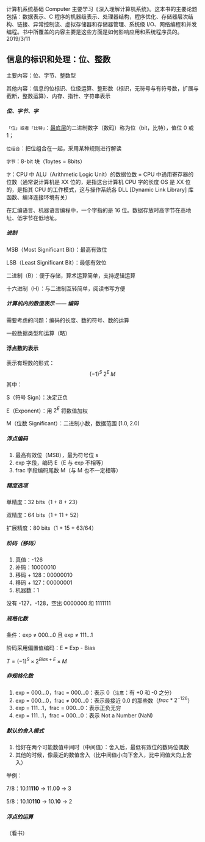 计算机系统基础
Computer
主要学习《深入理解计算机系统》。这本书的主要论题包括：数据表示、C 程序的机器级表示、处理器结构，程序优化、存储器层次结构、链接、异常控制流、虚拟存储器和存储器管理、系统级 I/O、网络编程和并发编程。书中所覆盖的内容主要是这些方面是如何影响应用和系统程序员的。
2019/3/11



## 信息的标识和处理：位、整数

主要内容：位、字节、整数型

其他内容：信息的位标识、位级运算、整形数（标识，无符号与有符号数，扩展与截断，整数运算）、内存、指针、字符串表示

##### 位、字节、字

`「位」或者「比特」`：<u>最底层</u>的二进制数字（数码）称为位（bit，比特），值位 0 或 1；

`位组合`：把位组合在一起，采用某种规则进行解读

`字节`：8-bit 块（1bytes = 8bits）

`字`：CPU 中 ALU（Arithmetic Logic Unit）的数据位数 = CPU 中通用寄存器的位数（通常说计算机是 XX 位的，是指这台计算机 CPU 字的长度 OS 是 XX 位的，是指其 CPU 的工作模式，这与操作系统各 DLL [Dynamic Link Library] 库函数、编译连接环境有关）



在汇编语言、机器语言编程中，一个字指的是 16 位。数据存放时高字节在高地址、低字节在低地址。

##### 进制

MSB（Most Significant Bit）：最高有效位

LSB（Least Significant Bit）：最低有效位



二进制（B）：便于存储，算术运算简单，支持逻辑运算

十六进制（H）：与二进制互转简单，阅读书写方便

##### 计算机内的数值表示 —— 编码

需要考虑的问题：编码的长度、数的符号、数的运算



一般数据类型和运算（略）

#### 浮点数的表示

表示有理数的形式：
$$
(-1)^S \; 2^E \; M 
$$
其中：

S（符号 Sign）：决定正负

E（Exponent）：用 $2^E$ 将数值加权

M（位数 Significant）：二进制小数，数据范围 $[1.0, 2.0)$

##### 浮点编码

1. 最高有效位（MSB），最为符号位 s
2. exp 字段，编码 E（E 与 exp 不相等）
3. frac 字段编码尾数 M（与 M 也不一定相等）

##### 精度选项

单精度：32 bits（1 + 8 + 23）

双精度：64 bits（1 + 11 + 52）

扩展精度：80 bits（1 + 15 + 63/64）

##### 阶码（移码）

1. 真值：-126
2. 补码：10000010
3. 移码 + 128：00000010
4. 移码 + 127：00000001
5. 机器数：1

没有 -127，-128，空出 0000000 和 1111111

##### 规格化数

条件：exp ≠ 000…0 且 exp ≠ 111…1

阶码采用偏置值编码：E = Exp - Bias

$T = (-1)^S \times 2^{Bias + E} \times M$

##### 非规格化数

1. exp = 000...0，frac = 000...0：表示 0（`注意`：有 +0  和 -0 之分）
2. exp = 000...0，frac ≠ 000...0：表示最接近 0.0 的那些数（$frac * 2^{-126}$）
3. exp = 111…1，frac = 000...0：表示正负无穷
4. exp = 111…1，frac = 000...0：表示 Not a Number (NaN)

##### 默认的舍入模式

1. 恰好在两个可能数值中间时（中间值）：舍入后，最低有效位的数码位偶数
2. 其他的时候，像最近的数值舍入（比中间值小向下舍入，比中间值大向上舍入）

举例：

7/8：10.11**110** → 11.0**0** → 3

5/8：10.10**110** → 10.1**0** → 2

##### 浮点的运算

（看书）

